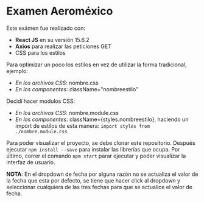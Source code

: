 # Examen Aeroméxico

Este exámen fue realizado con:
  - **React JS** en su versión 15.6.2
  - **Axios** para realizar las peticiones GET
  - CSS para los estilos

Para optimizar un poco los estilos en vez de utilizar la forma tradicional, ejemplo:

  - *En los archivos CSS*: nombre.css
  - *En los componentes*: className="nombreestilo"
  
 Decidí hacer modulos CSS:
  
  - *En los archivos CSS*: nombre.module.css
  - *En los componentes*: className={styles.nombreestilo}, haciendo un import de estilos de esta manera: ```import styles from ./nombre.module.css```
  
Para poder visualizar el proyecto, se debe clonar este repositorio. Después ejecutar ```npm install --save``` para instalar las librerías que ocupa. Por último, correr el comando ```npm start``` parar ejecutar y poder visualizar la interfaz de usuario.

**NOTA**: En el dropdown de fecha por alguna razón no se actualiza el valor de la fecha que esta por defecto, se tiene que hacer click al dropdown y seleccionar cualquiera de las tres fechas para que se actualice el valor de fecha.
